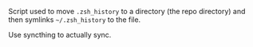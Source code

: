 Script used to move `.zsh_history` to a directory (the repo directory) and then symlinks `~/.zsh_history` to the file.

Use syncthing to actually sync.
